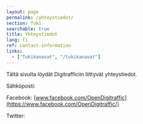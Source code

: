 ```yaml
---
layout: page
permalink: /yhteystiedot/
section: Tuki
searchable: true
title: Yhteystiedot
lang: fi
ref: contact-information
links:
  - ["Tukikanavat", "/tukikanavat"]
---
```


Tältä sivulta löydät Digitrafficiin liittyvät yhteystiedot.

Sähköposti: 

Facebook: [www.facebook.com/OpenDigitraffic](https://www.facebook.com/OpenDigitraffic/)

Twitter: 

